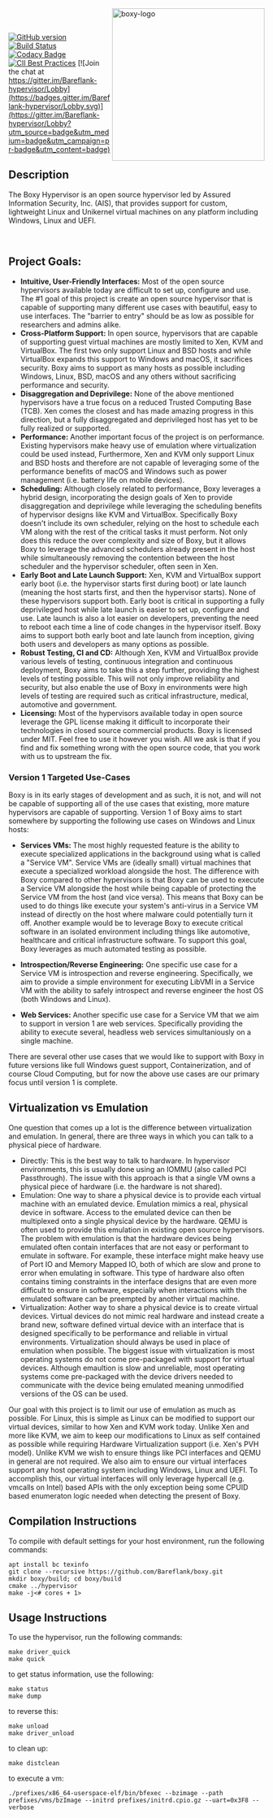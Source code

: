 <img src="https://github.com/Bareflank/boxy/raw/master/docs/boxy_logo.png" alt="boxy-logo" align="right" height="300" />

<br>
<br>

[![GitHub version](https://badge.fury.io/gh/bareflank%2Fboxy.svg)](https://badge.fury.io/gh/bareflank%2Fboxy)
[![Build Status](https://travis-ci.org/Bareflank/boxy.svg?branch=master)](https://travis-ci.org/Bareflank/boxy)
[![Codacy Badge](https://api.codacy.com/project/badge/Grade/d7cbb095527c43e09e775f58912cd5fd)](https://www.codacy.com/app/rianquinn/boxy?utm_source=github.com&amp;utm_medium=referral&amp;utm_content=Bareflank/boxy&amp;utm_campaign=Badge_Grade)
[![CII Best Practices](https://bestpractices.coreinfrastructure.org/projects/325/badge)](https://bestpractices.coreinfrastructure.org/projects/325)
[![Join the chat at https://gitter.im/Bareflank-hypervisor/Lobby](https://badges.gitter.im/Bareflank-hypervisor/Lobby.svg)](https://gitter.im/Bareflank-hypervisor/Lobby?utm_source=badge&utm_medium=badge&utm_campaign=pr-badge&utm_content=badge)

## Description

The Boxy Hypervisor is an open source hypervisor led by Assured Information Security, Inc. (AIS),
that provides support for custom, lightweight Linux and Unikernel virtual machines on any platform
including Windows, Linux and UEFI.

<br>

## Project Goals:

- **Intuitive, User-Friendly Interfaces:** Most of the open source hypervisors
  available today are difficult to set up, configure and use. The #1 goal of
  this project is create an open source hypervisor that is capable of supporting
  many different use cases with beautiful, easy to use interfaces. The
  "barrier to entry" should be as low as possible for researchers and admins
  alike.
- **Cross-Platform Support:** In open source, hypervisors that are capable of
  supporting guest virtual machines are mostly limited to Xen, KVM and
  VirtualBox. The first two only support Linux and BSD hosts and while VirtualBox
  expands this support to Windows and macOS, it sacrifices security.
  Boxy aims to support as many hosts as possible including Windows, Linux,
  BSD, macOS and any others without sacrificing performance and security.
- **Disaggregation and Deprivilege:** None of the above mentioned hypervisors
  have a true focus on a reduced Trusted Computing Base (TCB). Xen comes the closest
  and has made amazing progress in this direction, but a fully disaggregated and
  deprivileged host has yet to be fully realized or supported.
- **Performance:** Another important focus of the project is on performance.
  Existing hypervisors make heavy use of emulation where
  virtualization could be used instead, Furthermore, Xen and KVM only support
  Linux and BSD hosts and therefore are not capable of leveraging some of the
  performance benefits of macOS and Windows such as power management
  (i.e. battery life on mobile devices).
- **Scheduling:** Although closely related to performance, Boxy leverages a hybrid
  design, incorporating the design goals of Xen to provide disaggregation
  and deprivilege while leveraging the scheduling benefits of hypervisor designs
  like KVM and VirtualBox. Specifically Boxy doesn't include its own scheduler,
  relying on the host to schedule each VM along with the rest of the critical
  tasks it must perform. Not only does this reduce the over complexity and size
  of Boxy, but it allows Boxy to leverage the advanced schedulers already
  present in the host while simultaneously removing the contention between the
  host scheduler and the hypervisor scheduler, often seen in Xen.
- **Early Boot and Late Launch Support:** Xen, KVM and VirtualBox support early boot
  (i.e. the hypervisor starts first during boot) or late launch (meaning the host
  starts first, and then the hypervisor starts). None of these hypervisors support
  both. Early boot is critical
  in supporting a fully deprivileged host while late launch is easier to set
  up, configure and use. Late launch is also a lot easier on developers,
  preventing the need to reboot each time a line of code changes in the
  hypervisor itself. Boxy aims to support both early boot and late launch from
  inception, giving both users and developers as many options as possible.
- **Robust Testing, CI and CD:** Although Xen, KVM and VirtualBox provide various
  levels of testing, continuous integration and continuous deployment, Boxy
  aims to take this a step further, providing the highest levels of testing
  possible. This will not only improve reliability and security, but also enable
  the use of Boxy in environments were high levels of testing are required such
  as critical infrastructure, medical, automotive and government.
- **Licensing:** Most of the hypervisors available today in open source leverage
  the GPL license making it difficult to incorporate their technologies in
  closed source commercial products. Boxy is licensed under MIT. Feel free to use
  it however you wish. All we ask is that if you find and fix something
  wrong with the open source code, that you work with us to upstream the fix.

### Version 1 Targeted Use-Cases

Boxy is in its early stages of development and as such, it is not, and will not
be capable of supporting all of the use cases that existing, more mature
hypervisors are capable of supporting. Version 1 of Boxy aims to start
somewhere by supporting the following use cases on Windows and Linux hosts:

- **Services VMs:** The most highly requested feature is the ability to execute
  specialized applications in the background using what is called a "Service VM".
  Service VMs are (ideally small) virtual machines that execute a specialized
  workload alongside the host. The difference with Boxy compared
  to other hypervisors is that Boxy can be used to execute a Service VM alongside
  the host while being capable of protecting the Service VM from the host
  (and vice versa). This means that Boxy can be used to do things like execute
  your system's anti-virus in a Service VM instead of directly on the host
  where malware could potentially turn it off. Another example would be to
  leverage Boxy to execute critical software in an isolated environment including
  things like automotive, healthcare and critical infrastructure software.
  To support this goal, Boxy leverages as much automated testing as possible.

- **Introspection/Reverse Engineering:** One specific use case for a Service VM
  is introspection and reverse engineering. Specifically, we aim to provide a
  simple environment for executing LibVMI in a Service VM with the ability to
  safely introspect and reverse engineer the host OS (both Windows and Linux).

- **Web Services:** Another specific use case for a Service VM that we aim to
  support in version 1 are web services. Specifically providing the ability to
  execute several, headless web services simultaniously on a single machine.

There are several other use cases that we would like to support with Boxy in
future versions like full Windows guest support, Containerization, and
of course Cloud Computing, but for now the above use cases are our primary focus
until version 1 is complete.

## Virtualization vs Emulation

One question that comes up a lot is the difference between virtualization and
emulation. In general, there are three ways in which you can talk to a
physical piece of hardware.

- Directly: This is the best way to talk to hardware. In hypervisor environments,
  this is usually done using an IOMMU (also called PCI Passthrough). The issue
  with this approach is that a single VM owns a physical piece of hardware (i.e.
  the hardware is not shared).
- Emulation: One way to share a physical device is to provide each virtual
  machine with an emulated device. Emulation mimics a real, physical device in
  software. Access to the emulated device can then be multiplexed onto a
  single physical device by the hardware. QEMU is often used to provide this
  emulation in existing open source hypervisors. The problem with emulation is
  that the hardware devices being emulated often contain interfaces that are
  not easy or performant to emulate in software. For example, these interface
  might make heavy use of Port IO and Memory Mapped IO, both of which are
  slow and prone to error when emulating in software. This type of hardware
  also often contains timing constraints in the interface designs that are
  even more difficult to ensure in software, especially when interactions
  with the emulated software can be preempted by another virtual machine.
- Virtualization: Aother way to share a physical device is to create virtual
  devices. Virtual devices do not mimic real hardware and instead create a
  brand new, software defined virtual device with an interface that is designed
  specifically to be performance and reliable in virtual environments.
  Virtualization should always be used in place of emulation when possible. The
  biggest issue with virtualization is most operating systems do not come
  pre-packaged with support for virtual devices. Although emaultion is slow and
  unreliable, most operating systems come pre-packaged with the device drivers
  needed to communicate with the device being emulated meaning unmodified versions
  of the OS can be used.

Our goal with this project is to limit our use of emulation as much as possible.
For Linux, this is simple as Linux can be modified to support our virtual devices,
similar to how Xen and KVM work today. Unlike Xen and more like KVM, we aim to keep
our modifications to Linux as self contained as possible while requiring Hardware
Virtualization support (i.e. Xen's PVH model). Unlike KVM we wish to ensure things like
PCI interfaces and QEMU in general are not required. We also aim to ensure our
virtual interfaces support any host operating system including Windows, Linux and
UEFI. To accomplish this, our virtual interfaces will only leverage hypercall
(e.g. vmcalls on Intel) based APIs with the only exception being some CPUID based
enumeraton logic needed when detecting the present of Boxy.

## Compilation Instructions

To compile with default settings for your host environment, run the following commands:

```
apt install bc texinfo
git clone --recursive https://github.com/Bareflank/boxy.git
mkdir boxy/build; cd boxy/build
cmake ../hypervisor
make -j<# cores + 1>
```

## Usage Instructions

To use the hypervisor, run the following commands:

```
make driver_quick
make quick
```

to get status information, use the following:

```
make status
make dump
```

to reverse this:

```
make unload
make driver_unload
```
to clean up:

```
make distclean
```

to execute a vm:

```
./prefixes/x86_64-userspace-elf/bin/bfexec --bzimage --path prefixes/vms/bzImage --initrd prefixes/initrd.cpio.gz --uart=0x3F8 --verbose
```
